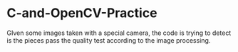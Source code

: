 # C-and-OpenCV-Practice
GIven some images taken with a special camera, the code is trying to detect is the pieces pass the quality test according to the image processing. 
